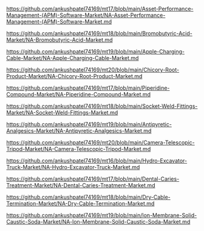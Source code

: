 <p><a href="https://github.com/ankushpatel74169/mt17/blob/main/Asset-Performance-Management-(APM)-Software-Market/NA-Asset-Performance-Management-(APM)-Software-Market.md">https://github.com/ankushpatel74169/mt17/blob/main/Asset-Performance-Management-(APM)-Software-Market/NA-Asset-Performance-Management-(APM)-Software-Market.md</a></p><p><a href="https://github.com/ankushpatel74169/mt18/blob/main/Bromobutyric-Acid-Market/NA-Bromobutyric-Acid-Market.md">https://github.com/ankushpatel74169/mt18/blob/main/Bromobutyric-Acid-Market/NA-Bromobutyric-Acid-Market.md</a></p><p><a href="https://github.com/ankushpatel74169/mt19/blob/main/Apple-Charging-Cable-Market/NA-Apple-Charging-Cable-Market.md">https://github.com/ankushpatel74169/mt19/blob/main/Apple-Charging-Cable-Market/NA-Apple-Charging-Cable-Market.md</a></p><p><a href="https://github.com/ankushpatel74169/mt20/blob/main/Chicory-Root-Product-Market/NA-Chicory-Root-Product-Market.md">https://github.com/ankushpatel74169/mt20/blob/main/Chicory-Root-Product-Market/NA-Chicory-Root-Product-Market.md</a></p><p><a href="https://github.com/ankushpatel74169/mt17/blob/main/Piperidine-Compound-Market/NA-Piperidine-Compound-Market.md">https://github.com/ankushpatel74169/mt17/blob/main/Piperidine-Compound-Market/NA-Piperidine-Compound-Market.md</a></p><p><a href="https://github.com/ankushpatel74169/mt18/blob/main/Socket-Weld-Fittings-Market/NA-Socket-Weld-Fittings-Market.md">https://github.com/ankushpatel74169/mt18/blob/main/Socket-Weld-Fittings-Market/NA-Socket-Weld-Fittings-Market.md</a></p><p><a href="https://github.com/ankushpatel74169/mt19/blob/main/Antipyretic-Analgesics-Market/NA-Antipyretic-Analgesics-Market.md">https://github.com/ankushpatel74169/mt19/blob/main/Antipyretic-Analgesics-Market/NA-Antipyretic-Analgesics-Market.md</a></p><p><a href="https://github.com/ankushpatel74169/mt20/blob/main/Camera-Telescopic-Tripod-Market/NA-Camera-Telescopic-Tripod-Market.md">https://github.com/ankushpatel74169/mt20/blob/main/Camera-Telescopic-Tripod-Market/NA-Camera-Telescopic-Tripod-Market.md</a></p><p><a href="https://github.com/ankushpatel74169/mt16/blob/main/Hydro-Excavator-Truck-Market/NA-Hydro-Excavator-Truck-Market.md">https://github.com/ankushpatel74169/mt16/blob/main/Hydro-Excavator-Truck-Market/NA-Hydro-Excavator-Truck-Market.md</a></p><p><a href="https://github.com/ankushpatel74169/mt17/blob/main/Dental-Caries-Treatment-Market/NA-Dental-Caries-Treatment-Market.md">https://github.com/ankushpatel74169/mt17/blob/main/Dental-Caries-Treatment-Market/NA-Dental-Caries-Treatment-Market.md</a></p><p><a href="https://github.com/ankushpatel74169/mt18/blob/main/Dry-Cable-Termination-Market/NA-Dry-Cable-Termination-Market.md">https://github.com/ankushpatel74169/mt18/blob/main/Dry-Cable-Termination-Market/NA-Dry-Cable-Termination-Market.md</a></p><p><a href="https://github.com/ankushpatel74169/mt19/blob/main/lon-Membrane-Solid-Caustic-Soda-Market/NA-lon-Membrane-Solid-Caustic-Soda-Market.md">https://github.com/ankushpatel74169/mt19/blob/main/lon-Membrane-Solid-Caustic-Soda-Market/NA-lon-Membrane-Solid-Caustic-Soda-Market.md</a></p>

